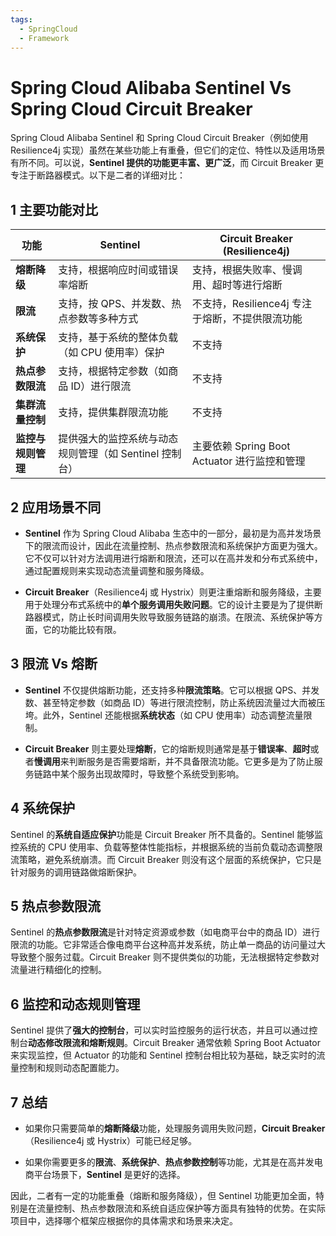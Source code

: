 ```yaml
---
tags:
  - SpringCloud
  - Framework
---
```


# Spring Cloud Alibaba Sentinel Vs Spring Cloud Circuit Breaker

Spring Cloud Alibaba Sentinel 和 Spring Cloud Circuit Breaker（例如使用 Resilience4j 实现）虽然在某些功能上有重叠，但它们的定位、特性以及适用场景有所不同。可以说，**Sentinel 提供的功能更丰富、更广泛**，而 Circuit Breaker 更专注于断路器模式。以下是二者的详细对比：

## 1 主要功能对比

| 功能                | Sentinel                                    | Circuit Breaker (Resilience4j)                   |
|---------------------|---------------------------------------------|-------------------------------------------------|
| **熔断降级**        | 支持，根据响应时间或错误率熔断              | 支持，根据失败率、慢调用、超时等进行熔断       |
| **限流**            | 支持，按 QPS、并发数、热点参数等多种方式     | 不支持，Resilience4j 专注于熔断，不提供限流功能|
| **系统保护**        | 支持，基于系统的整体负载（如 CPU 使用率）保护| 不支持                                          |
| **热点参数限流**    | 支持，根据特定参数（如商品 ID）进行限流      | 不支持                                          |
| **集群流量控制**    | 支持，提供集群限流功能                       | 不支持                                          |
| **监控与规则管理**  | 提供强大的监控系统与动态规则管理（如 Sentinel 控制台） | 主要依赖 Spring Boot Actuator 进行监控和管理   |

## 2 应用场景不同

- **Sentinel** 作为 Spring Cloud Alibaba 生态中的一部分，最初是为高并发场景下的限流而设计，因此在流量控制、热点参数限流和系统保护方面更为强大。它不仅可以针对方法调用进行熔断和限流，还可以在高并发和分布式系统中，通过配置规则来实现动态流量调整和服务降级。

- **Circuit Breaker**（Resilience4j 或 Hystrix）则更注重熔断和服务降级，主要用于处理分布式系统中的**单个服务调用失败问题**。它的设计主要是为了提供断路器模式，防止长时间调用失败导致服务链路的崩溃。在限流、系统保护等方面，它的功能比较有限。

## 3 限流 Vs 熔断

- **Sentinel** 不仅提供熔断功能，还支持多种**限流策略**。它可以根据 QPS、并发数、甚至特定参数（如商品 ID）等进行限流控制，防止系统因流量过大而被压垮。此外，Sentinel 还能根据**系统状态**（如 CPU 使用率）动态调整流量限制。

- **Circuit Breaker** 则主要处理**熔断**，它的熔断规则通常是基于**错误率**、**超时**或者**慢调用**来判断服务是否需要熔断，并不具备限流功能。它更多是为了防止服务链路中某个服务出现故障时，导致整个系统受到影响。

## 4 系统保护

Sentinel 的**系统自适应保护**功能是 Circuit Breaker 所不具备的。Sentinel 能够监控系统的 CPU 使用率、负载等整体性能指标，并根据系统的当前负载动态调整限流策略，避免系统崩溃。而 Circuit Breaker 则没有这个层面的系统保护，它只是针对服务的调用链路做熔断保护。

## 5 热点参数限流

Sentinel 的**热点参数限流**是针对特定资源或参数（如电商平台中的商品 ID）进行限流的功能。它非常适合像电商平台这种高并发系统，防止单一商品的访问量过大导致整个服务过载。Circuit Breaker 则不提供类似的功能，无法根据特定参数对流量进行精细化的控制。

## 6 监控和动态规则管理

Sentinel 提供了**强大的控制台**，可以实时监控服务的运行状态，并且可以通过控制台**动态修改限流和熔断规则**。Circuit Breaker 通常依赖 Spring Boot Actuator 来实现监控，但 Actuator 的功能和 Sentinel 控制台相比较为基础，缺乏实时的流量控制和规则动态配置能力。

## 7 总结

- 如果你只需要简单的**熔断降级**功能，处理服务调用失败问题，**Circuit Breaker**（Resilience4j 或 Hystrix）可能已经足够。
  
- 如果你需要更多的**限流**、**系统保护**、**热点参数控制**等功能，尤其是在高并发电商平台场景下，**Sentinel** 是更好的选择。

因此，二者有一定的功能重叠（熔断和服务降级），但 Sentinel 功能更加全面，特别是在流量控制、热点参数限流和系统自适应保护等方面具有独特的优势。在实际项目中，选择哪个框架应根据你的具体需求和场景来决定。
